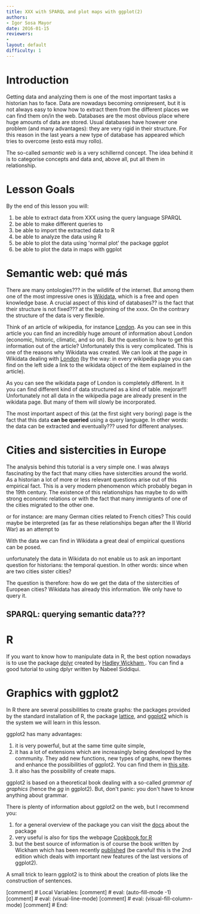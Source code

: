 ```yaml
---
title: XXX with SPARQL and plot maps with ggplot(2)
authors:
- Igor Sosa Mayor 
date: 2016-01-15
reviewers:
- 
layout: default
difficulty: 1
---
```


# Introduction

Getting data and analyzing them is one of the most important tasks a historian has to face. Data are nowadays becoming omnipresent, but it is not always easy to know how to extract them from the different places we can find them on/in the web. Databases are the most obvious place where huge amounts of data are stored. Usual databases have however one problem (and many advantages): they are very rigid in their structure. For this reason in the last years a new type of database has appeared which tries to overcome (esto está muy rollo). 

The so-called *semantic web* is a very schillernd concept. The idea behind it is to categorise concepts and data and, above all, put all them in relationship.



# Lesson Goals

By the end of this lesson you will:

1. be able to extract data from XXX using the query language  SPARQL
2. be able to make different queries to
3. be able to import the extracted data to R
4. be able to analyze the data using R
5. be able to plot the data using 'normal plot' the package ggplot
6. be able to plot the data in maps with ggplot

# Semantic web: qué más 

There are many ontologies??? in the wildlife of the internet. But among them one of the most impressive ones is [Wikidata](https://www.wikidata.org/wiki/Wikidata:Main_Page), which is a free and open knowledge base. A crucial aspect of this kind of databases?? is the fact that their structure is not fixed??? at the beginning of the xxxx. On the contrary the structure of the data is very flexible. 

Think of an article of wikipedia, for instance [London](https://en.wikipedia.org/wiki/London). As you can see in this article you can find an incredibly huge amount of information about London (economic, historic, climatic, and so on). But the question is: how to get this information out of the article? Unfortunately this is very complicated. This is one of the reasons why Wikidata was created. We can look at the page in Wikidata dealing with [London](https://www.wikidata.org/wiki/Q84) (by the way: in every wikipedia page you can find on the left side a link to the wikidata object of the item explained in the article). 

As you can see the wikidata page of London is completely different. In
it you can find different kind of data structured as a kind of table. mejorar!!! Unfortunately not all data in the wikipedia page are already present in the wikidata page. But many of them will slowly be incorporated. 

The most important aspect of this (at the first sight very boring) page is the fact that this data **can be queried** using a query language. In other words: the data can be extracted and eventually??? used for different analyses. 

# Cities and sistercities in Europe 

The analysis behind this tutorial is a very simple one. I was always fascinating by the fact that many cities have sistercities around the world. As a historian a lot of more or less relevant questions arise out of this empirical fact. This is a very modern phenomenon which probably began in the 19th century. The existence of this relationships has maybe to do with strong economic relations or with the fact that many immigrants of one of the cities migrated to the other one. 

or for instance: are many German cities related to French cities? This could maybe be interpreted (as far as these relationships began after the II World War) as an attempt to  

With the data we can find in Wikidata a great deal of empirical questions can be posed. 

unfortunately the data in Wikidata do not enable us to ask an important question for historians: the temporal question. In other words: since when are two cities sister cities? 

The question is therefore: how do we get the data of the sistercities of European cities? Wikidata has already this information. We only have to query it. 

## SPARQL: querying semantic data???



# R

If you want to know how to manipulate data in R, the best option nowadays is to use the package [dplyr](https://cran.r-project.org/web/packages/dplyr/index.html) created by [Hadley Wickham ](http://hadley.nz/). You can find a good tutorial to using dplyr written by Nabeel Siddiqui. 

# Graphics with ggplot2

In R there are several possibilities to create graphs: the packages provided by the standard installation of R, the package [lattice](https://cran.r-project.org/web/packages/lattice/index.html), and [ggplot2](http://ggplot2.org/) which is the system we will learn in this lesson.

ggplot2 has many advantages:

1. it is very powerful, but at the same time quite simple, 
2. it has a lot of extensions which are increasingly being developed by the community. They add new functions, new types of graphs, new themes and enhance the possibilities of ggplot2. You can find them in [this site](http://www.ggplot2-exts.org/).
3. it also has the possibility of create maps.

ggplot2 is based on a theoretical book dealing with a so-called *grammar of graphics* (hence the *gg* in ggplot2). But, don't panic: you don't have to know anything about grammar. 

There is plenty of information about ggplot2 on the web, but I recommend you:

1. for a general overview of the package you can visit the [docs](http://docs.ggplot2.org/current/) about the package 
2. very useful is also for tips the webpage [Cookbook for R](http://www.cookbook-r.com/Graphs/)
3. but the best source of information is of course the book written by Wickham which has been recently [published](http://www.springer.com/br/book/9783319242750) (be careful! this is the 2nd edition which deals with important new features of the last versions of ggplot2). 

A small trick to learn ggplot2 is to think about the creation of plots like the construction of sentences. 



[comment] # Local Variables:
[comment] # eval: (auto-fill-mode -1)
[comment] # eval: (visual-line-mode)
[comment] # eval: (visual-fill-column-mode)
[comment] # End:
